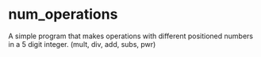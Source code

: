 # num_operations
A simple program that makes operations with different positioned numbers in a 5 digit integer. (mult, div, add, subs, pwr)

